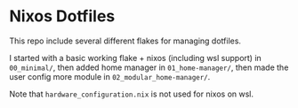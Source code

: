 # Nixos Dotfiles

This repo include several different flakes for managing dotfiles.

I started with a basic working flake + nixos (including wsl support) in `00_minimal/`, then added home manager in `01_home-manager/`, then made the user config more module in `02_modular_home-manager/`.

Note that `hardware_configuration.nix` is not used for nixos on wsl.
